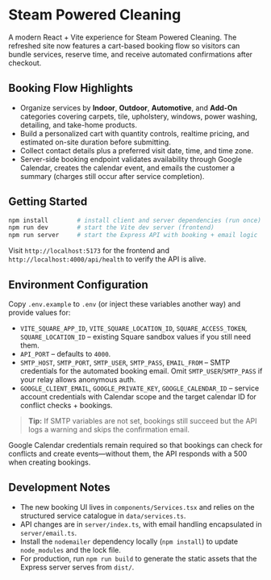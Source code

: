 # Steam Powered Cleaning

A modern React + Vite experience for Steam Powered Cleaning. The refreshed site now features a cart-based booking flow so visitors can bundle services, reserve time, and receive automated confirmations after checkout.

## Booking Flow Highlights

- Organize services by **Indoor**, **Outdoor**, **Automotive**, and **Add-On** categories covering carpets, tile, upholstery, windows, power washing, detailing, and take-home products.
- Build a personalized cart with quantity controls, realtime pricing, and estimated on-site duration before submitting.
- Collect contact details plus a preferred visit date, time, and time zone.
- Server-side booking endpoint validates availability through Google Calendar, creates the calendar event, and emails the customer a summary (charges still occur after service completion).

## Getting Started

```bash
npm install        # install client and server dependencies (run once)
npm run dev        # start the Vite dev server (frontend)
npm run server     # start the Express API with booking + email logic
```

Visit `http://localhost:5173` for the frontend and `http://localhost:4000/api/health` to verify the API is alive.

## Environment Configuration

Copy `.env.example` to `.env` (or inject these variables another way) and provide values for:

- `VITE_SQUARE_APP_ID`, `VITE_SQUARE_LOCATION_ID`, `SQUARE_ACCESS_TOKEN`, `SQUARE_LOCATION_ID` – existing Square sandbox values if you still need them.
- `API_PORT` – defaults to `4000`.
- `SMTP_HOST`, `SMTP_PORT`, `SMTP_USER`, `SMTP_PASS`, `EMAIL_FROM` – SMTP credentials for the automated booking email. Omit `SMTP_USER`/`SMTP_PASS` if your relay allows anonymous auth.
- `GOOGLE_CLIENT_EMAIL`, `GOOGLE_PRIVATE_KEY`, `GOOGLE_CALENDAR_ID` – service account credentials with Calendar scope and the target calendar ID for conflict checks + bookings.

> **Tip:** If SMTP variables are not set, bookings still succeed but the API logs a warning and skips the confirmation email.

Google Calendar credentials remain required so that bookings can check for conflicts and create events—without them, the API responds with a 500 when creating bookings.

## Development Notes

- The new booking UI lives in `components/Services.tsx` and relies on the structured service catalogue in `data/services.ts`.
- API changes are in `server/index.ts`, with email handling encapsulated in `server/email.ts`.
- Install the `nodemailer` dependency locally (`npm install`) to update `node_modules` and the lock file.
- For production, run `npm run build` to generate the static assets that the Express server serves from `dist/`.

